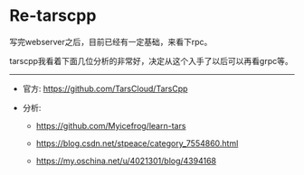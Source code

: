 # Re-tarscpp

写完webserver之后，目前已经有一定基础，来看下rpc。

tarscpp我看着下面几位分析的非常好，决定从这个入手了以后可以再看grpc等。

---

- 官方: https://github.com/TarsCloud/TarsCpp

- 分析: 
  
    - https://github.com/Myicefrog/learn-tars
      
    - https://blog.csdn.net/stpeace/category_7554860.html
      
    - https://my.oschina.net/u/4021301/blog/4394168
